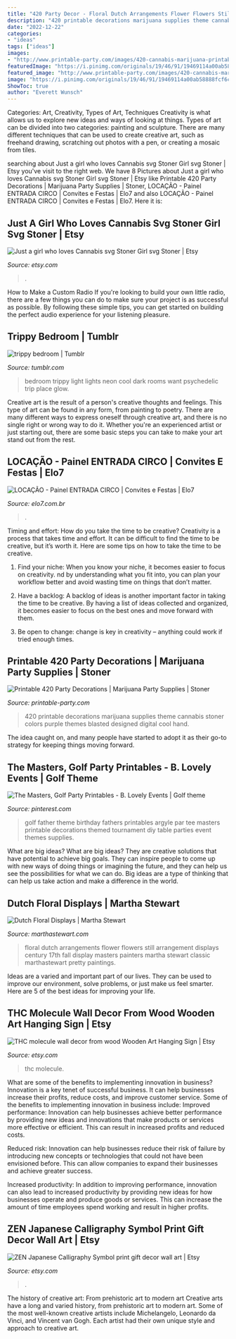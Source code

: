 ```yaml
---
title: "420 Party Decor - Floral Dutch Arrangements Flower Flowers Still Arrangement Displays Century 17th Fall Display Masters Painters Martha Stewart Classic Marthastewart Pretty Paintings"
description: "420 printable decorations marijuana supplies theme cannabis stoner colors purple themes blasted designed digital cool hand"
date: "2022-12-22"
categories:
- "ideas"
tags: ["ideas"]
images:
- "http://www.printable-party.com/images/420-cannabis-marijuana-printable-party-supplies13.png"
featuredImage: "https://i.pinimg.com/originals/19/46/91/19469114a00ab58888fcf6c29559dc0b.jpg"
featured_image: "http://www.printable-party.com/images/420-cannabis-marijuana-printable-party-supplies13.png"
image: "https://i.pinimg.com/originals/19/46/91/19469114a00ab58888fcf6c29559dc0b.jpg"
ShowToc: true
author: "Everett Wunsch"
---
```



Categories: Art, Creativity, Types of Art, Techniques
Creativity is what allows us to explore new ideas and ways of looking at things. Types of art can be divided into two categories: painting and sculpture. There are many different techniques that can be used to create creative art, such as freehand drawing, scratching out photos with a pen, or creating a mosaic from tiles.

	

		
searching about Just a girl who loves Cannabis svg Stoner Girl svg Stoner | Etsy you've visit to the right web. We have 8 Pictures about Just a girl who loves Cannabis svg Stoner Girl svg Stoner | Etsy like Printable 420 Party Decorations | Marijuana Party Supplies | Stoner, LOCAÇÃO - Painel ENTRADA CIRCO | Convites e Festas | Elo7 and also LOCAÇÃO - Painel ENTRADA CIRCO | Convites e Festas | Elo7. Here it is:
		
    
## Just A Girl Who Loves Cannabis Svg Stoner Girl Svg Stoner | Etsy

<img loading=lazy src="https://i.etsystatic.com/20160422/r/il/4ba28f/2556823896/il_794xN.2556823896_g5sr.jpg" onerror="this.onerror=null;this.src='https://tse1.mm.bing.net/th?id=OIP.XFchqyIqQGF9gTsFH3sZMwHaF7&amp;pid=15.1';" alt="Just a girl who loves Cannabis svg Stoner Girl svg Stoner | Etsy">

_Source: etsy.com_

>. 

	

How to Make a Custom Radio
If you're looking to build your own little radio, there are a few things you can do to make sure your project is as successful as possible. By following these simple tips, you can get started on building the perfect audio experience for your listening pleasure.

    
## Trippy Bedroom | Tumblr

<img loading=lazy src="https://41.media.tumblr.com/c97cba8590202385c68601d65e5404cb/tumblr_mw28vv1WKx1rpssoao1_500.jpg" onerror="this.onerror=null;this.src='https://tse3.mm.bing.net/th?id=OIP.LDFydzqFDvMidPhxffAbzAHaE7&amp;pid=15.1';" alt="trippy bedroom | Tumblr">

_Source: tumblr.com_

>bedroom trippy light lights neon cool dark rooms want psychedelic trip place glow. 

	

Creative art is the result of a person's creative thoughts and feelings. This type of art can be found in any form, from painting to poetry. There are many different ways to express oneself through creative art, and there is no single right or wrong way to do it. Whether you're an experienced artist or just starting out, there are some basic steps you can take to make your art stand out from the rest.

    
## LOCAÇÃO - Painel ENTRADA CIRCO | Convites E Festas | Elo7

<img loading=lazy src="https://img.elo7.com.br/product/original/FC3994/locacao-painel-entrada-circo-aluguel-de-moveis.jpg" onerror="this.onerror=null;this.src='https://tse1.mm.bing.net/th?id=OIP.htQtP9jegkAZnwD1twfTzgHaKQ&amp;pid=15.1';" alt="LOCAÇÃO - Painel ENTRADA CIRCO | Convites e Festas | Elo7">

_Source: elo7.com.br_

>. 

	

Timing and effort: How do you take the time to be creative?
Creativity is a process that takes time and effort. It can be difficult to find the time to be creative, but it’s worth it. Here are some tips on how to take the time to be creative.
1. Find your niche: When you know your niche, it becomes easier to focus on creativity. nd by understanding what you fit into, you can plan your workflow better and avoid wasting time on things that don’t matter.

2. Have a backlog: A backlog of ideas is another important factor in taking the time to be creative. By having a list of ideas collected and organized, it becomes easier to focus on the best ones and move forward with them.

3. Be open to change: change is key in creativity – anything could work if tried enough times.

    
## Printable 420 Party Decorations | Marijuana Party Supplies | Stoner

<img loading=lazy src="http://www.printable-party.com/images/420-cannabis-marijuana-printable-party-supplies13.png" onerror="this.onerror=null;this.src='https://tse3.mm.bing.net/th?id=OIP.pE9H2scSsAD32awJfn10NwHaFt&amp;pid=15.1';" alt="Printable 420 Party Decorations | Marijuana Party Supplies | Stoner">

_Source: printable-party.com_

>420 printable decorations marijuana supplies theme cannabis stoner colors purple themes blasted designed digital cool hand. 

	

The idea caught on, and many people have started to adopt it as their go-to strategy for keeping things moving forward.

    
## The Masters, Golf Party Printables - B. Lovely Events | Golf Theme

<img loading=lazy src="https://i.pinimg.com/originals/19/46/91/19469114a00ab58888fcf6c29559dc0b.jpg" onerror="this.onerror=null;this.src='https://tse2.mm.bing.net/th?id=OIP.RQvHyTXNKgzw7oUj7qSrDQHaKR&amp;pid=15.1';" alt="The Masters, Golf Party Printables - B. Lovely Events | Golf theme">

_Source: pinterest.com_

>golf father theme birthday fathers printables argyle par tee masters printable decorations themed tournament diy table parties event themes supplies. 

	

What are big ideas?
What are big ideas? They are creative solutions that have potential to achieve big goals. They can inspire people to come up with new ways of doing things or imagining the future, and they can help us see the possibilities for what we can do. Big ideas are a type of thinking that can help us take action and make a difference in the world.

    
## Dutch Floral Displays | Martha Stewart

<img loading=lazy src="http://assets.marthastewart.com/styles/wmax-520-highdpi/d19/la103117_1007_dutch/la103117_1007_dutch_hd.jpg?itok=d-HRoY1B" onerror="this.onerror=null;this.src='https://tse3.mm.bing.net/th?id=OIP.wZWZ_4CbNItUuiP2x0owfAHaJQ&amp;pid=15.1';" alt="Dutch Floral Displays | Martha Stewart">

_Source: marthastewart.com_

>floral dutch arrangements flower flowers still arrangement displays century 17th fall display masters painters martha stewart classic marthastewart pretty paintings. 

	

Ideas are a varied and important part of our lives. They can be used to improve our environment, solve problems, or just make us feel smarter. Here are 5 of the best ideas for improving your life.

    
## THC Molecule Wall Decor From Wood Wooden Art Hanging Sign | Etsy

<img loading=lazy src="https://i.etsystatic.com/20278956/r/il/61dbf8/2607664143/il_794xN.2607664143_8j24.jpg" onerror="this.onerror=null;this.src='https://tse2.mm.bing.net/th?id=OIP.lBqFir3Oiv-dxmjfQTiRfQHaEv&amp;pid=15.1';" alt="THC molecule wall decor from wood Wooden Art Hanging Sign | Etsy">

_Source: etsy.com_

>thc molecule. 

	

What are some of the benefits to implementing innovation in business?
Innovation is a key tenet of successful business. It can help businesses increase their profits, reduce costs, and improve customer service. Some of the benefits to implementing innovation in business include: 
Improved performance: Innovation can help businesses achieve better performance by providing new ideas and innovations that make products or services more effective or efficient. This can result in increased profits and reduced costs. 

Reduced risk: Innovation can help businesses reduce their risk of failure by introducing new concepts or technologies that could not have been envisioned before. This can allow companies to expand their businesses and achieve greater success. 

Increased productivity: In addition to improving performance, innovation can also lead to increased productivity by providing new ideas for how businesses operate and produce goods or services. This can increase the amount of time employees spend working and result in higher profits.

    
## ZEN Japanese Calligraphy Symbol Print Gift Decor Wall Art | Etsy

<img loading=lazy src="https://i.etsystatic.com/10186780/r/il/b7cc54/2486302689/il_fullxfull.2486302689_dizx.jpg" onerror="this.onerror=null;this.src='https://tse1.mm.bing.net/th?id=OIP.azKj9uGXrrtRPMk9L6w2vAHaJQ&amp;pid=15.1';" alt="ZEN Japanese Calligraphy Symbol print gift decor wall art | Etsy">

_Source: etsy.com_

>. 

	

The history of creative art: From prehistoric art to modern art
Creative arts have a long and varied history, from prehistoric art to modern art. Some of the most well-known creative artists include Michelangelo, Leonardo da Vinci, and Vincent van Gogh. Each artist had their own unique style and approach to creative art.

